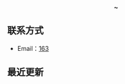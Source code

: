 **<p align="center"></p>**
**<p align="center">~</p>**
## 联系方式
- Email：[163](mailto:yxzzzzzz8@163.com)

## 最近更新
